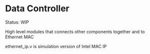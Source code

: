 # Data Controller

Status: WIP

High level modules that connects other components together and to Ethernet MAC

ethernet_ip.v is simulation version of Intel MAC IP
